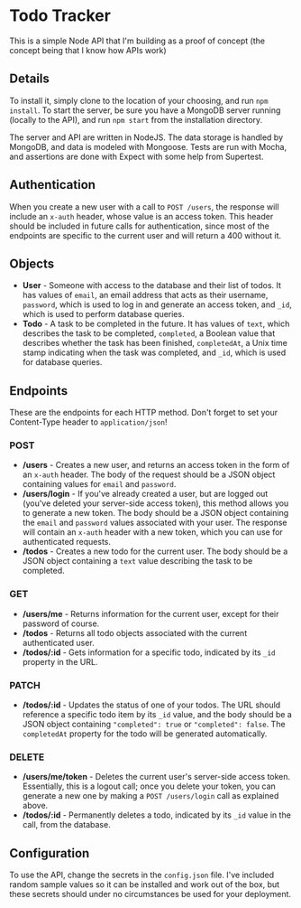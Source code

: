 # Todo Tracker

This is a simple Node API that I'm building as a proof of concept (the concept being that I know how APIs work)

## Details

To install it, simply clone to the location of your choosing, and run `npm install`. To start the server, be sure you have a MongoDB server running (locally to the API), and run `npm start` from the installation directory.

The server and API are written in NodeJS. The data storage is handled by MongoDB, and data is modeled with Mongoose. Tests are run with Mocha, and assertions are done with Expect with some help from Supertest.

## Authentication

When you create a new user with a call to `POST /users`, the response will include an `x-auth` header, whose value is an access token. This header should be included in future calls for authentication, since most of the endpoints are specific to the current user and will return a 400 without it.

## Objects

- **User** - Someone with access to the database and their list of todos. It has values of `email`, an email address that acts as their username, `password`, which is used to log in and generate an access token, and `_id`, which is used to perform database queries.
- **Todo** - A task to be completed in the future. It has values of `text`, which describes the task to be completed, `completed`, a Boolean value that describes whether the task has been finished, `completedAt`, a Unix time stamp indicating when the task was completed, and `_id`, which is used for database queries.

## Endpoints

These are the endpoints for each HTTP method. Don't forget to set your Content-Type header to `application/json`!

### POST

- **/users** - Creates a new user, and returns an access token in the form of an `x-auth` header. The body of the request should be a JSON object containing values for `email` and `password`.
- **/users/login** - If you've already created a user, but are logged out (you've deleted your server-side access token), this method allows you to generate a new token. The body should be a JSON object containing the `email` and `password` values associated with your user. The response will contain an `x-auth` header with a new token, which you can use for authenticated requests.
- **/todos** - Creates a new todo for the current user. The body should be a JSON object containing a `text` value describing the task to be completed.

### GET

- **/users/me** - Returns information for the current user, except for their password of course.
- **/todos** - Returns all todo objects associated with the current authenticated user.
- **/todos/:id** - Gets information for a specific todo, indicated by its `_id` property in the URL.

### PATCH

- **/todos/:id** - Updates the status of one of your todos. The URL should reference a specific todo item by its `_id` value, and the body should be a JSON object containing `"completed": true` or `"completed": false`. The `completedAt` property for the todo will be generated automatically.

### DELETE

- **/users/me/token** - Deletes the current user's server-side access token. Essentially, this is a logout call; once you delete your token, you can generate a new one by making a `POST /users/login` call as explained above.
- **/todos/:id** - Permanently deletes a todo, indicated by its `_id` value in the call, from the database.

## Configuration

To use the API, change the secrets in the `config.json` file. I've included random sample values so it can be installed and work out of the box, but these secrets should under no circumstances be used for your deployment.
